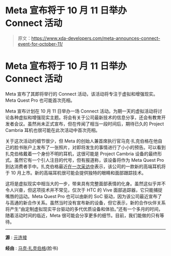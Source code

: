 # Meta 宣布将于 10 月 11 日举办 Connect 活动

> 原文：<https://www.xda-developers.com/meta-announces-connect-event-for-october-11/>

# Meta 宣布将于 10 月 11 日举办 Connect 活动

Meta 宣布了其即将举行的 Connect 活动，该活动将专注于虚拟和增强现实。Meta Quest Pro 也可能首次亮相。

Meta 宣布计划在 10 月 11 日举办一场 Connect 活动。为期一天的虚拟活动将讨论各种虚拟和增强现实主题。将会有关于公司最新技术的信息分享，还会有教育开发者会议。虽然尚未正式宣布，但在传闻了相当一段时间后，期待已久的 Project Cambria 耳机也很可能在此次活动中首次亮相。

关于这次活动的细节很少，但 Meta 的创始人兼首席执行官马克·扎克伯格在他自己的脸书账户上发布了一张照片，对即将发生的事情进行了小小的预告。可以看到扎克伯格戴着一个身份不明的耳机，这很可能是 Project Cambria 设备的最终形式。虽然它有一个引人注目的代号，但有报道称，该设备将作为 Meta Quest Pro 到达消费者手中。扎克伯格最近[在一次采访中](https://www.xda-developers.com/metas-high-end-vr-headset-will-launch-in-october/)表示，该公司的一款新的高端耳机将于 10 月上市。新的高端耳机很可能会提供独特的眼睛和面部跟踪技术。

这将是虚拟现实中相当大的一步，带来具有完整面部表情的化身。虽然这似乎并不令人兴奋，但这项技术并不常见，仅次于 HTC 的 Vive 面部追踪器，它只能捕捉嘴唇的运动。Meta Quest Pro 也可以由新的 SoC 驱动，因为该公司最近宣布了与高通的新合作关系。虽然当时没有宣布新的设备，但它表示，新的合作伙伴关系将产生“由定制虚拟现实平台驱动的多代优质设备和体验。”还有一个多月的时间，随着活动时间的临近，Meta 很可能会分享更多的细节。目前，我们能做的只有等待。

* * *

**源** : [元连接](https://metaconnect.com/en-us)

**经由** : [马克·扎克伯格](https://www.facebook.com/zuck?tn-str=%2AF "Mark Zuckerberg")(脸书)